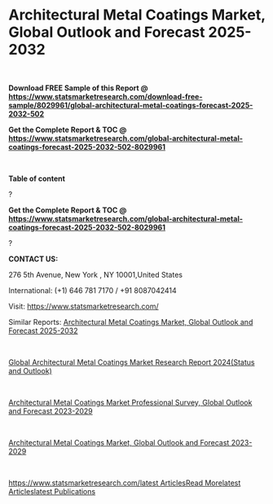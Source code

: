 <h1>Architectural Metal Coatings Market, Global Outlook and Forecast 2025-2032</h1><br/><p><strong>Download FREE Sample of this Report @ <a href="https://www.statsmarketresearch.com/download-free-sample/8029961/global-architectural-metal-coatings-forecast-2025-2032-502">https://www.statsmarketresearch.com/download-free-sample/8029961/global-architectural-metal-coatings-forecast-2025-2032-502</a></strong></p>
 
 
 
 <div><b>Get the Complete Report & TOC @ <a href="https://www.statsmarketresearch.com/global-architectural-metal-coatings-forecast-2025-2032-502-8029961">https://www.statsmarketresearch.com/global-architectural-metal-coatings-forecast-2025-2032-502-8029961</a></b></div>
 
 
 
 <p><br />
 
 <b>Table of content</b></p>
 
 
 
 <p>? </p>
 
 
 
 <div><b>Get the Complete Report & TOC @ <a href="https://www.statsmarketresearch.com/global-architectural-metal-coatings-forecast-2025-2032-502-8029961">https://www.statsmarketresearch.com/global-architectural-metal-coatings-forecast-2025-2032-502-8029961</a></b></div>
 
 
 
 <p>? </p>
 
 
 
 <p><b>CONTACT US:</b><br />
 
 276 5th Avenue, New York , NY 10001,United States<br />
 
 International: (+1) 646 781 7170 / +91 8087042414<br />
 
 Visit: <a href="https://www.statsmarketresearch.com/">https://www.statsmarketresearch.com/</a><br />
 
 Similar Reports: <a href="https://www.statsmarketresearch.com/global-architectural-metal-coatings-forecast-2025-2032-502-8029961">Architectural Metal Coatings Market, Global Outlook and Forecast 2025-2032 </a><br />
 
 <br />
 
 <a href="https://www.statsmarketresearch.com/global-architectural-metal-coatings-forecast-2025-2032-502-8029961">Global Architectural Metal Coatings Market Research Report 2024(Status and Outlook)</a><br />
 
 <br />
 
 <a href="https://www.statsmarketresearch.com/global-architectural-metal-coatings-forecast-2025-2032-502-8029961">Architectural Metal Coatings Market Professional Survey, Global Outlook and Forecast 2023-2029</a><br />
 
 <br />
 
 <a href="https://www.statsmarketresearch.com/global-architectural-metal-coatings-forecast-2025-2032-502-8029961">Architectural Metal Coatings Market, Global Outlook and Forecast 2023-2029</a><br />
 
 <br />
 
 <a href="https://gyeongbokgung.com">https://www.statsmarketresearch.com/</a><a href="https://hallyeomaritime.com">latest Articles</a><a href="https://jingwansa.com">Read More</a><a href="https://nguoiviet.jp/">latest Articles</a><a href="https://www.intelmarketresearch.com/">latest Publications</a></p>